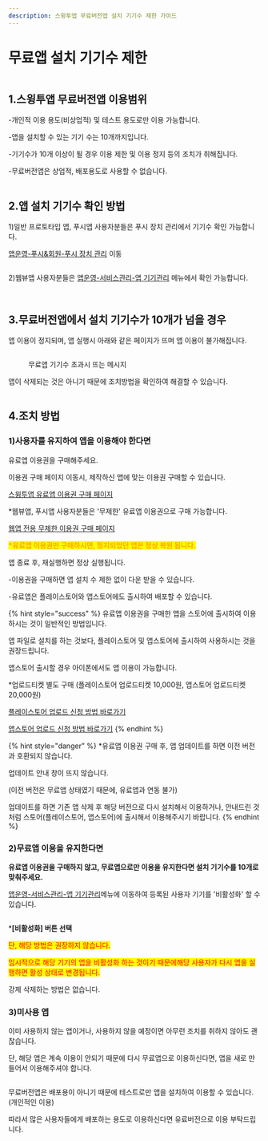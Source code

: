 ```yaml
---
description: 스윙투앱 무료버전앱 설치 기기수 제한 가이드
---
```


# 무료앱 설치 기기수 제한

<figure><img src="../.gitbook/assets/구분선.PNG" alt=""><figcaption></figcaption></figure>

## **1.스윙투앱 무료버전앱 이용범위**

\-개인적 이용 용도(비상업적) 및 테스트 용도로만 이용 가능합니다.

\-앱을 설치할 수 있는 기기 수는 10개까지입니다.&#x20;

\-기기수가 10개 이상이 될 경우 이용 제한 및 이용 정지 등의 조치가 취해집니다.&#x20;

\-무료버전앱은 상업적, 배포용도로 사용할 수 없습니다.



<figure><img src="../.gitbook/assets/구분선.PNG" alt=""><figcaption></figcaption></figure>

## 2.앱 설치 기기수 확인 방법

1\)일반 프로토타입 앱, 푸시앱 사용자분들은 푸시 장치 관리에서 기기수 확인 가능합니다.

[앱운영-푸시&회원-푸시 장치 관리](http://www.swing2app.co.kr/view/push\_device\_management) 이동&#x20;

<div align="left">

<figure><img src="../.gitbook/assets/mau3.png" alt=""><figcaption></figcaption></figure>

</div>

2\)웹뷰앱 사용자분들은 [앱운영-서비스관리-앱 기기관리](http://www.swing2app.co.kr/view/app\_device\_management) 메뉴에서 확인 가능합니다.

<div align="left">

<figure><img src="../.gitbook/assets/mau4.png" alt=""><figcaption></figcaption></figure>

</div>

<figure><img src="../.gitbook/assets/구분선.PNG" alt=""><figcaption></figcaption></figure>

## 3.무료버전앱에서 설치 기기수가 10개가 넘을 경우

앱 이용이 정지되며, 앱 실행시 아래와 같은 페이지가 뜨며 앱 이용이 불가해집니다.&#x20;

<div align="left">

<figure><img src="../.gitbook/assets/mau.png" alt=""><figcaption><p>무료앱 기기수 초과시 뜨는 메시지</p></figcaption></figure>

</div>

앱이 삭제되는 것은 아니기 때문에 조치방법을 확인하여 해결할 수 있습니다.&#x20;



<figure><img src="../.gitbook/assets/구분선.PNG" alt=""><figcaption></figcaption></figure>

## **4.조치 방법**

### **1)사용자를 유지하여 앱을 이용해야 한다면**

유료앱 이용권을 구매해주세요.&#x20;

이용권 구매 페이지 이동시, 제작하신 앱에 맞는 이용권 구매할 수 있습니다.&#x20;

[스윙투앱 유료앱 이용권 구매 페이지](http://www.swing2app.co.kr/view/new\_product\_list\_by\_use\_term)

\*웹뷰앱, 푸시앱 사용자분들은 '무제한' 유료앱 이용권으로 구매 가능합니다.&#x20;

[웹앱 전용 무제한 이용권 구매 페이지](http://www.swing2app.co.kr/view/new\_product\_list\_by\_use\_term)



<mark style="color:orange;">**\*유료앱 이용권만 구매하시면, 정지되었던 앱은 정상 복원 됩니다.**</mark>

앱 종료 후, 재실행하면 정상 실행됩니다.

\-이용권을 구매하면 앱 설치 수 제한 없이 다운 받을 수 있습니다.

\-유료앱은 플레이스토어와 앱스토어에도 출시하여 배포할 수 있습니다. &#x20;

{% hint style="success" %}
유료앱 이용권을 구매한 앱을 스토어에 출시하여 이용하시는 것이 일반적인 방법입니다.

앱 파일로 설치를 하는 것보다, 플레이스토어 및 앱스토어에 출시하여 사용하시는 것을 권장드립니다.&#x20;

앱스토어 출시할 경우 아이폰에서도 앱 이용이 가능합니다.&#x20;

\*업로드티켓 별도 구매 (플레이스토어 업로드티켓 10,000원, 앱스토어 업로드티켓 20,000원)

[플레이스토어 업로드 신청 방법 바로가기](https://documentation.swing2app.co.kr/manual/appmanage/version/playstore-upload)

[앱스토어 업로드 신청 방법 바로가기](https://documentation.swing2app.co.kr/manual/appmanage/version/appstore-upload)
{% endhint %}

{% hint style="danger" %}
\*유료앱 이용권 구매 후, 앱 업데이트를 하면 이전 버전과 호환되지 않습니다.&#x20;

업데이트 안내 창이 뜨지 않습니다.&#x20;

(이전 버전은 무료앱 상태였기 때문에, 유료앱과 연동 불가)

업데이트를 하면 기존 앱 삭제 후 해당 버전으로 다시 설치해서 이용하거나, 안내드린 것처럼 스토어(플레이스토어, 앱스토어)에 출시해서 이용해주시기 바랍니다.&#x20;
{% endhint %}



### **2)무료앱 이용을 유지한다면**

**유료앱 이용권을 구매하지 않고, 무료앱으로만 이용을 유지한다면 설치 기기수를 10개로 맞춰주세요.**&#x20;

[앱운영-서비스관리-앱 기기관리](http://www.swing2app.co.kr/view/app\_device\_management)메뉴에 이동하여 등록된 사용자 기기를 '비활성화' 할 수 있습니다.&#x20;

<div align="left">

<figure><img src="../.gitbook/assets/mau2.png" alt=""><figcaption></figcaption></figure>

</div>

\***\[비활성화] 버튼 선택**

<mark style="color:red;">단, 해당 방법은 권장하지 않습니다.</mark>&#x20;

<mark style="color:red;">임시적으로 해당 기기의 앱을 비활성화 하는 것이기 때문에해당 사용자가 다시 앱을 실행하면 활성 상태로 변경됩니다.</mark>&#x20;

강제 삭제하는 방법은 없습니다.&#x20;



### **3)미사용 앱**

이미 사용하지 않는 앱이거나, 사용하지 않을 예정이면 아무런 조치를 취하지 않아도 괜찮습니다.

단, 해당 앱은 계속 이용이 안되기 때문에 다시 무료앱으로 이용하신다면, 앱을 새로 만들어서 이용해주셔야 합니다.&#x20;

<figure><img src="../.gitbook/assets/구분선.PNG" alt=""><figcaption></figcaption></figure>

무료버전앱은 배포용이 아니기 때문에 테스트로만 앱을 설치하여 이용할 수 있습니다.(개인적인 이용)

따라서 많은 사용자들에게 배포하는 용도로 이용하신다면 유료버전으로 이용 부탁드립니다.&#x20;





